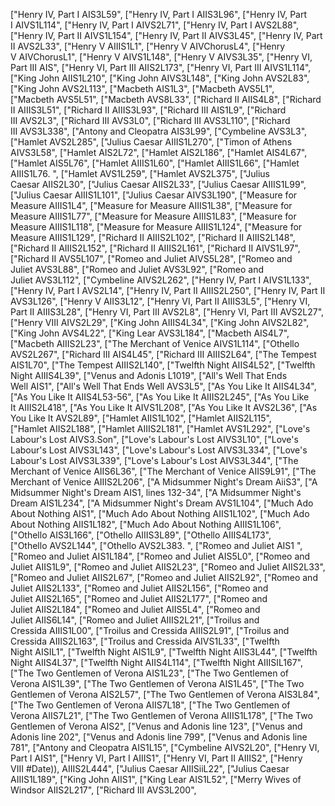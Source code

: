 ["Henry IV, Part I AIS3L59", 
["Henry IV, Part I AIIS3L96", 
["Henry IV, Part I AIVS1L114", 
["Henry IV, Part I AIVS2L71", 
["Henry IV, Part I AVS2L88", 
["Henry IV, Part II AIVS1L154", 
["Henry IV, Part II AIVS3L45", 
["Henry IV, Part II AVS2L33", 
["Henry V AIIIS1L1", 
["Henry V AIVChorusL4", 
["Henry V AIVChorusL1", 
["Henry V AIVS1L148", 
["Henry V AIVS3L35", 
["Henry VI, Part III AIS", 
["Henry VI, Part III AIIS2L173", 
["Henry VI, Part III AIVS1L114", 
["King John AIIS1L210", 
["King John AIVS3L148", 
["King John AVS2L83", 
["King John AVS2L113", 
["Macbeth AIS1L3", 
["Macbeth AVS5L1", 
["Macbeth AVS5L51", 
["Macbeth AVS8L33", 
["Richard II AIIS4L8", 
["Richard II AIIIS3L51", 
["Richard II AIIIS3L93", 
["Richard III AIS1L9", 
["Richard III AVS2L3", 
["Richard III AVS3L0", 
["Richard III AVS3L110", 
["Richard III AVS3L338", 
["Antony and Cleopatra AIS3L99", 
["Cymbeline AVS3L3", 
["Hamlet AVS2L285", 
["Julius Caesar AIIIS1L270", 
["Timon of Athens AIVS3L58", 
["Hamlet AIS2L72", 
["Hamlet AIS2L186", 
["Hamlet AIS4L67", 
["Hamlet AIS5L76", 
["Hamlet AIIIS1L60", 
["Hamlet AIIIS1L66", 
["Hamlet AIIIS1L76. ", 
["Hamlet AVS1L259", 
["Hamlet AVS2L375", 
["Julius Caesar AIIS2L30", 
["Julius Caesar AIIS2L33", 
["Julius Caesar AIIIS1L99", 
["Julius Caesar AIIIS1L101", 
["Julius Caesar AIVS3L190", 
["Measure for Measure AIIIS1L4", 
["Measure for Measure AIIIS1L38", 
["Measure for Measure AIIIS1L77", 
["Measure for Measure AIIIS1L83", 
["Measure for Measure AIIIS1L118", 
["Measure for Measure AIIIS1L124", 
["Measure for Measure AIIIS1L129", 
["Richard II AIIIS2L102", 
["Richard II AIIIS2L148", 
["Richard II AIIIS2L152", 
["Richard II AIIIS2L161", 
["Richard II AIVS1L97", 
["Richard II AVS5L107", 
["Romeo and Juliet AIVS5L28", 
["Romeo and Juliet AVS3L88", 
["Romeo and Juliet AVS3L92", 
["Romeo and Juliet AVS3L112", 
["Cymbeline AIVS2L262", 
["Henry IV, Part I AIVS1L133", 
["Henry IV, Part I AVS2L14", 
["Henry IV, Part II AIIIS2L250", 
["Henry IV, Part II AVS3L126", 
["Henry V AIIS3L12", 
["Henry VI, Part II AIIIS3L5", 
["Henry VI, Part II AIIIS3L28", 
["Henry VI, Part III AVS2L8", 
["Henry VI, Part III AVS2L27", 
["Henry VIII AIVS2L29", 
["King John AIIIS4L34", 
["King John AIVS2L82", 
["King John AVS4L22", 
["King Lear AVS3L184", 
["Macbeth AIS4L7", 
["Macbeth AIIIS2L23", 
["The Merchant of Venice AIVS1L114", 
["Othello AVS2L267", 
["Richard III AIS4L45", 
["Richard III AIIIS2L64", 
["The Tempest AIS1L70", 
["The Tempest AIIIS2L140", 
["Twelfth Night AIIS4L52", 
["Twelfth Night AIIIS4L39", 
["Venus and Adonis L1019", 
["All's Well That Ends Well AIS1", 
["All's Well That Ends Well AVS3L5", 
["As You Like It AIIS4L34", 
["As You Like It AIIS4L53-56", 
["As You Like It AIIIS2L245", 
["As You Like It AIIIS2L418", 
["As You Like It AIVS1L208", 
["As You Like It AVS2L36", 
["As You Like It AVS2L89", 
["Hamlet AIIS1L102", 
["Hamlet AIIS2L115", 
["Hamlet AIIS2L188", 
["Hamlet AIIIS2L181", 
["Hamlet AVS1L292", 
["Love's Labour's Lost AIVS3.Son", 
["Love's Labour's Lost AIVS3L10", 
["Love's Labour's Lost AIVS3L143", 
["Love's Labour's Lost AIVS3L334", 
["Love's Labour's Lost AIVS3L339", 
["Love's Labour's Lost AIVS3L344", 
["The Merchant of Venice AIIS6L36", 
["The Merchant of Venice AIIS9L91", 
["The Merchant of Venice AIIIS2L206", 
["A Midsummer Night's Dream AiiS3", 
["A Midsummer Night's Dream AIS1, lines 132-34", 
["A Midsummer Night's Dream AIS1L234", 
["A Midsummer Night's Dream AVS1L104", 
["Much Ado About Nothing AIS1", 
["Much Ado About Nothing AIIS1L102", 
["Much Ado About Nothing AIIS1L182", 
["Much Ado About Nothing AIIIS1L106", 
["Othello AIS3L166", 
["Othello AIIIS3L89", 
["Othello AIIIS4L173", 
["Othello AVS2L144", 
["Othello AVS2L383. ", 
["Romeo and Juliet AIS1 ", 
["Romeo and Juliet AIS1L184", 
["Romeo and Juliet AIS5L0", 
["Romeo and Juliet AIIS1L9", 
["Romeo and Juliet AIIS2L23", 
["Romeo and Juliet AIIS2L33", 
["Romeo and Juliet AIIS2L67", 
["Romeo and Juliet AIIS2L92", 
["Romeo and Juliet AIIS2L133", 
["Romeo and Juliet AIIS2L156", 
["Romeo and Juliet AIIS2L165", 
["Romeo and Juliet AIIS2L177", 
["Romeo and Juliet AIIS2L184", 
["Romeo and Juliet AIIS5L4", 
["Romeo and Juliet AIIS6L14", 
["Romeo and Juliet AIIIS2L21", 
["Troilus and Cressida AIIIS1L00", 
["Troilus and Cressida AIIIS2L91", 
["Troilus and Cressida AIIIS2L163", 
["Troilus and Cressida AIVS1L33", 
["Twelfth Night AISIL1", 
["Twelfth Night AIS1L9", 
["Twelfth Night AIIS3L44", 
["Twelfth Night AIIS4L37", 
["Twelfth Night AIIS4L114", 
["Twelfth Night AIIISIL167", 
["The Two Gentlemen of Verona AIS1L23", 
["The Two Gentlemen of Verona AIS1L39", 
["The Two Gentlemen of Verona AIS1L45", 
["The Two Gentlemen of Verona AIS2L57", 
["The Two Gentlemen of Verona AIS3L84", 
["The Two Gentlemen of Verona AIIS7L18", 
["The Two Gentlemen of Verona AIIS7L21", 
["The Two Gentlemen of Verona AIIIS1L178", 
["The Two Gentlemen of Verona AIS2", 
["Venus and Adonis line 123", 
["Venus and Adonis line 202", 
["Venus and Adonis line 799", 
["Venus and Adonis line 781", 
["Antony and Cleopatra AIS1L15", 
["Cymbeline AIVS2L20", 
["Henry VI, Part I AIS1", 
["Henry VI, Part I AIIIS1", 
["Henry VI, Part II AIIIS2", 
["Henry VIII #Date)), AIIIS2L444", 
["Julius Caesar AIIISiiL22", 
["Julius Caesar AIIIS1L189", 
["King John AIIS1", 
["King Lear AIS1L52", 
["Merry Wives of Windsor AIIS2L217", 
["Richard III AVS3L200", 
